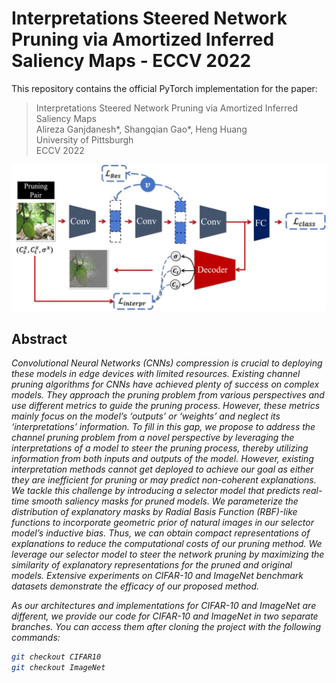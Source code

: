 # Interpretations Steered Network Pruning via Amortized Inferred Saliency Maps - ECCV 2022

This repository contains the official PyTorch implementation for the paper:
> Interpretations Steered Network Pruning via Amortized Inferred Saliency Maps  
> Alireza Ganjdanesh*, Shangqian Gao*, Heng Huang   
> University of Pittsburgh  
> ECCV 2022

![ISP Framework](./figures/isp_arch.jpg)

## Abstract
<a name="Abstract"></a>

<em>Convolutional Neural Networks (CNNs) compression is crucial
to deploying these models in edge devices with limited resources.
Existing channel pruning algorithms for CNNs have achieved plenty of
success on complex models. They approach the pruning problem from
various perspectives and use different metrics to guide the pruning process.
However, these metrics mainly focus on the model’s ‘outputs’ or
‘weights’ and neglect its ‘interpretations’ information. To fill in this gap,
we propose to address the channel pruning problem from a novel perspective
by leveraging the interpretations of a model to steer the pruning
process, thereby utilizing information from both inputs and outputs of
the model. However, existing interpretation methods cannot get deployed
to achieve our goal as either they are inefficient for pruning or may 
predict non-coherent explanations. We tackle this challenge by introducing a
selector model that predicts real-time smooth saliency masks for pruned
models. We parameterize the distribution of explanatory masks by 
Radial Basis Function (RBF)-like functions to incorporate geometric prior
of natural images in our selector model’s inductive bias. Thus, we can
obtain compact representations of explanations to reduce the 
computational costs of our pruning method. We leverage our selector model to
steer the network pruning by maximizing the similarity of explanatory
representations for the pruned and original models. Extensive 
experiments on CIFAR-10 and ImageNet benchmark datasets demonstrate the
efficacy of our proposed method.


As our architectures and implementations for CIFAR-10 and ImageNet are different, we provide our code for CIFAR-10 
and ImageNet in two separate branches. You can access them after cloning the project with the following commands:

```bash
git checkout CIFAR10
git checkout ImageNet
```
